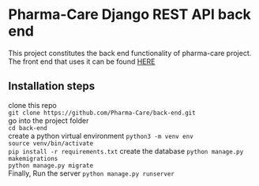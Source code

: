 # Pharma-Care Django REST API back end
<div>This project constitutes the back end functionality of pharma-care project. The front end that uses it can be found <a href='https://github.com/Pharma-Care/front-end'>HERE</a>
</div>

## Installation steps
<div>
clone this repo<br>
<code>git clone https://github.com/Pharma-Care/back-end.git</code><br>
go into the project folder<br>
<code>cd back-end</code><br>
<div>
create a python virtual environment
<code>python3 -m venv env<br>source venv/bin/activate<br>pip install -r requirements.txt</code>
create the database
<code>python manage.py makemigrations<br>python manage.py migrate</code>
</div>
Finally, Run the server
<code>python manage.py runserver</code>
</div>